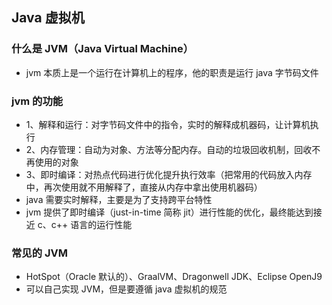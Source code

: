 ## Java 虚拟机

### 什么是 JVM（Java Virtual Machine）
* jvm 本质上是一个运行在计算机上的程序，他的职责是运行 java 字节码文件

### jvm 的功能
* 1、解释和运行：对字节码文件中的指令，实时的解释成机器码，让计算机执行
* 2、内存管理：自动为对象、方法等分配内存。自动的垃圾回收机制，回收不再使用的对象
* 3、即时编译：对热点代码进行优化提升执行效率（把常用的代码放入内存中，再次使用就不用解释了，直接从内存中拿出使用机器码）
* java 需要实时解释，主要是为了支持跨平台特性
* jvm 提供了即时编译（just-in-time 简称 jit）进行性能的优化，最终能达到接近 c、c++ 语言的运行性能

### 常见的 JVM
* HotSpot（Oracle 默认的）、GraalVM、Dragonwell JDK、Eclipse OpenJ9
 * 可以自己实现 JVM，但是要遵循 java 虚拟机的规范